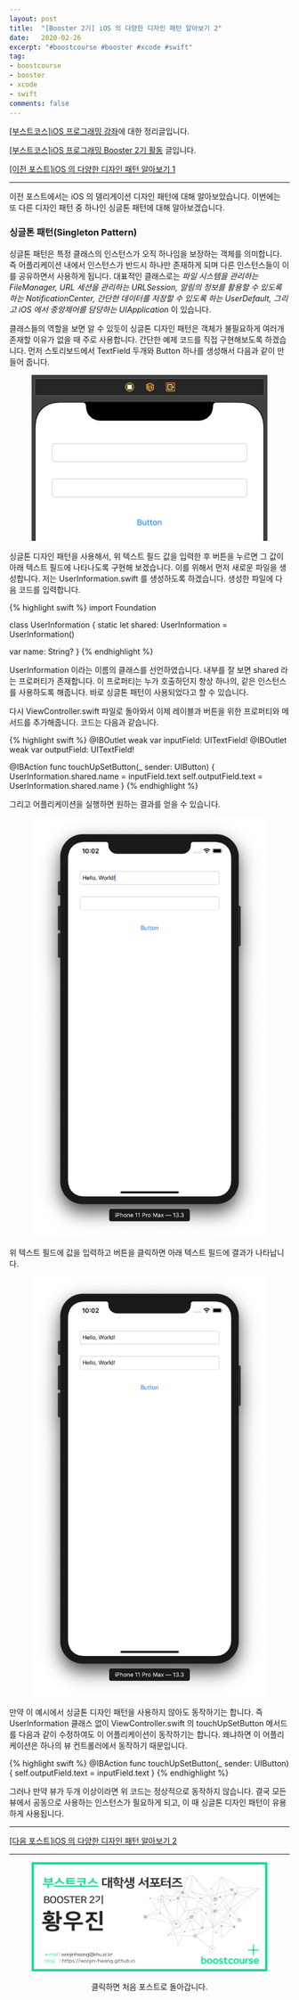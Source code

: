 ```yaml
---
layout: post
title:  "[Booster 2기] iOS 의 다양한 디자인 패턴 알아보기 2"
date:   2020-02-26
excerpt: "#boostcourse #booster #xcode #swift"
tag:
- boostcourse
- booster
- xcode
- swift
comments: false
---
```


[[부스트코스]iOS 프로그래밍 강좌](https://www.edwith.org/boostcourse-ios/)에 대한 정리글입니다.

[[부스트코스]iOS 프로그래밍 Booster 2기 활동](https://woojin-hwang.github.io/boostcourse-ios/) 글입니다.

[[이전 포스트]iOS 의 다양한 디자인 패턴 알아보기 1](https://woojin-hwang.github.io/ios-pattern1/)

---

이전 포스트에서는 iOS 의 델리게이션 디자인 패턴에 대해 알아보았습니다. 이번에는 또 다른 디자인 패턴 중 하나인 싱글톤 패턴에 대해 알아보겠습니다.

### 싱글톤 패턴(Singleton Pattern)

싱글톤 패턴은 특정 클래스의 인스턴스가 오직 하나임을 보장하는 객체를 의미합니다. 즉 어플리케이션 내에서 인스턴스가 반드시 하나만 존재하게 되며 다른 인스턴스들이 이를 공유하면서 사용하게 됩니다. 대표적인 클래스로는 *파일 시스템을 관리하는 FileManager, URL 세션을 관리하는 URLSession, 알림의 정보를 활용할 수 있도록 하는 NotificationCenter, 간단한 데이터를 저장할 수 있도록 하는 UserDefault, 그리고 iOS 에서 중앙제어를 담당하는 UIApplication* 이 있습니다.

클래스들의 역할을 보면 알 수 있듯이 싱글톤 디자인 패턴은 객체가 불필요하게 여러개 존재할 이유가 없을 때 주로 사용합니다. 간단한 예제 코드를 직접 구현해보도록 하겠습니다. 먼저 스토리보드에서 TextField 두개와 Button 하나를 생성해서 다음과 같이 만들어 줍니다.

<figure>
  <a href="https://raw.githubusercontent.com/woojin-hwang/woojin-hwang.github.io/master/_posts/img/ios-pattern/storyboard2.png"><img src="https://raw.githubusercontent.com/woojin-hwang/woojin-hwang.github.io/master/_posts/img/ios-pattern/storyboard2.png"></a>
</figure>

싱글톤 디자인 패턴을 사용해서, 위 텍스트 필드 값을 입력한 후 버튼을 누르면 그 값이 아래 텍스트 필드에 나타나도록 구현해 보겠습니다. 이를 위해서 먼저 새로운 파일을 생성합니다. 저는 UserInformation.swift 를 생성하도록 하겠습니다. 생성한 파일에 다음 코드를 입력합니다.

{% highlight swift %}
import Foundation

class UserInformation {
  static let shared: UserInformation = UserInformation()

  var name: String?
}
{% endhighlight %}

UserInformation 이라는 이름의 클래스를 선언하였습니다. 내부를 잘 보면 shared 라는 프로퍼티가 존재합니다. 이 프로퍼티는 누가 호출하던지 항상 하나의, 같은 인스턴스를 사용하도록 해줍니다. 바로 싱글톤 패턴이 사용되었다고 할 수 있습니다.

다시 ViewController.swift 파일로 돌아와서 이제 레이블과 버튼을 위한 프로퍼티와 메서드를 추가해줍니다. 코드는 다음과 같습니다.

{% highlight swift %}
@IBOutlet weak var inputField: UITextField!
@IBOutlet weak var outputField: UITextField!
    
@IBAction func touchUpSetButton(_ sender: UIButton) {
  UserInformation.shared.name = inputField.text
  self.outputField.text = UserInformation.shared.name
}
{% endhighlight %}

그리고 어플리케이션을 실행하면 원하는 결과를 얻을 수 있습니다.

<figure>
  <a href="https://raw.githubusercontent.com/woojin-hwang/woojin-hwang.github.io/master/_posts/img/ios-pattern/hello.png"><img src="https://raw.githubusercontent.com/woojin-hwang/woojin-hwang.github.io/master/_posts/img/ios-pattern/hello.png"></a>
</figure>

위 텍스트 필드에 값을 입력하고 버튼을 클릭하면 아래 텍스트 필드에 결과가 나타납니다.

<figure>
  <a href="https://raw.githubusercontent.com/woojin-hwang/woojin-hwang.github.io/master/_posts/img/ios-pattern/hello2.png"><img src="https://raw.githubusercontent.com/woojin-hwang/woojin-hwang.github.io/master/_posts/img/ios-pattern/hello2.png"></a>
</figure>

만약 이 예시에서 싱글톤 디자인 패턴을 사용하지 않아도 동작하기는 합니다. 즉 UserInformation 클래스 없이 ViewController.swift 의 touchUpSetButton 메서드를 다음과 같이 수정하여도 이 어플리케이션이 동작하기는 합니다. 왜냐하면 이 어플리케이션은 하나의 뷰 컨트롤러에서 동작하기 때문입니다.

{% highlight swift %}
@IBAction func touchUpSetButton(_ sender: UIButton) {
  self.outputField.text = inputField.text
}
{% endhighlight %}

그러나 만약 뷰가 두개 이상이라면 위 코드는 정상적으로 동작하지 않습니다. 결국 모든 뷰에서 공동으로 사용하는 인스턴스가 필요하게 되고, 이 때 싱글톤 디자인 패턴이 유용하게 사용됩니다.

---

[[다음 포스트]iOS 의 다양한 디자인 패턴 알아보기 2](https://woojin-hwang.github.io/ios-pattern2/)

---

<figure>
  <a href="https://woojin-hwang.github.io/boostcourse-ios/"><img src="https://raw.githubusercontent.com/woojin-hwang/woojin-hwang.github.io/master/_posts/img/boostcourse/tag.jpg"></a>
</figure>
<center>클릭하면 처음 포스트로 돌아갑니다.</center>